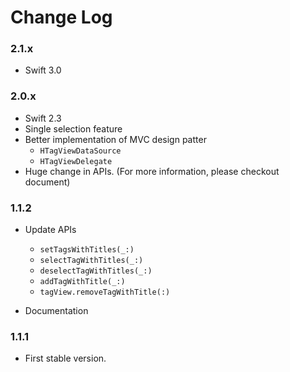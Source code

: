 # Change Log

### 2.1.x
- Swift 3.0

### 2.0.x
- Swift 2.3
- Single selection feature
- Better implementation of MVC design patter
	- `HTagViewDataSource`
	- `HTagViewDelegate`
- Huge change in APIs. (For more information, please checkout document)

### 1.1.2
- Update APIs

	- `setTagsWithTitles(_:)`
	- `selectTagWithTitles(_:)`
	- `deselectTagWithTitles(_:)`
	- `addTagWithTitle(_:)`
	- `tagView.removeTagWithTitle(:)`
- Documentation


### 1.1.1
- First stable version.